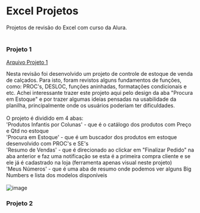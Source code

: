 # Excel Projetos
Projetos de revisão do Excel com curso da Alura.
<br><br>
### Projeto 1
[Arquivo Projeto 1](https://github.com/fkmakita/Excel_Projetos/files/11277103/Projeto1Excel.xlsx)

Nesta revisão foi desenvolvido um projeto de controle de estoque de venda de calçados. Para isto, foram revistos alguns fundamentos de funções, como: PROC's, DESLOC, funções aninhadas, formatações condicionais e etc. Achei interessante trazer este projeto aqui pelo design da aba "Procura em Estoque" e por trazer algumas ideias pensadas na usabilidade da planilha, principalmente onde os usuários poderiam ter dificuldades.<br><br>
O projeto é dividido em 4 abas:<br>
'Produtos Infantis por Colunas' - que é o catálogo dos produtos com Preço e Qtd no estoque<br>
'Procura em Estoque' - que é um buscador dos produtos em estoque desenvolvido com PROC's e SE's<br>
'Resumo de Vendas' - que é direcionado ao clickar em "Finalizar Pedido" na aba anterior e faz uma notificação se esta é a primeira compra cliente e se ele já é cadastrado na loja (ferramenta apenas visual neste projeto)<br>
'Meus Números' - que é uma aba de resumo onde podemos ver alguns Big Numbers e lista dos modelos disponíveis
<br><br>
![image](https://user-images.githubusercontent.com/86500603/233184974-6e429894-286f-4c5f-a30c-11270388dbb9.png)

### Projeto 2
